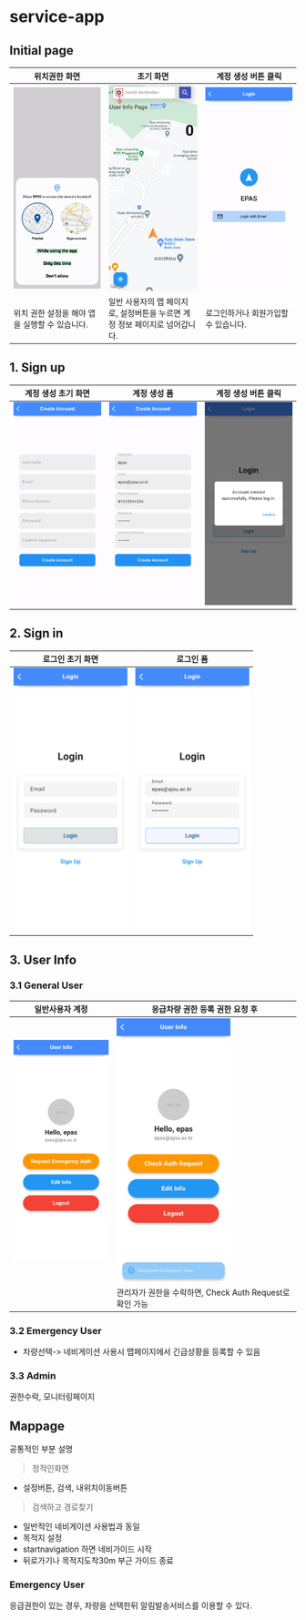 # service-app

## Initial page
| 위치권한 화면 | 초기 화면                         | 계정 생성 버튼 클릭   | 
|-------------|---------------------------------|------------------------------------|
| ![위치권한 화면](/img/initial1.jpeg) | ![초기화면](/img/initial2.jpeg) | ![계정 생성 버튼 클릭](/img/initial3.jpeg) |
|위치 권한 설정을 해야 앱을 실행할 수 있습니다.|일반 사용자의 맵 페이지로, 설정버튼을 누르면 계정 정보 페이지로 넘어갑니다. |로그인하거나 회원가입할 수 있습니다.|

## 1. Sign up
| 계정 생성 초기 화면 | 계정 생성 폼                         | 계정 생성 버튼 클릭   | 
|-------------|---------------------------------|------------------------------------|
| ![계정 생성 초기화면](/img/signup1.jpeg) | ![계정 생성 폼](/img/signup2.jpeg) | ![계정 생성 성공](/img/signup3.jpeg) |

## 2. Sign in
| 로그인 초기 화면 | 로그인 폼                         | 
|-------------|---------------------------------|
| <img src="img/signin1.jpeg" width = "200"> | <img src="img/signin2.jpeg" width = "200"> | 
## 3. User Info

### 3.1 General User
| 일반사용자 계정 | 응급차량 권한 등록 권한 요청 후      | 
|-------------|---------------------------------|
| <img src="img/generalUser1.jpeg" width = "200"> | <img src="img/generalUser2.jpeg" width = "200"> | 
| | 관리자가 권한을 수락하면, Check Auth Request로 확인 가능 | 
### 3.2 Emergency User

- 차량선택-> 네비게이션 사용시 맵페이지에서 긴급상황을 등록할 수 있음

### 3.3 Admin
권한수락, 모니터링페이지

## Mappage

공통적인 부분 설명
> 정적인화면
  - 설정버튼, 검색, 내위치이동버튼
> 검색하고 경로찾기

  - 일반적인 네비게이션 사용법과 동일
  - 목적지 설정
  - startnavigation 하면 네비가이드 시작
  - 뒤로가기나 목적지도착30m 부근 가이드 종료

### Emergency User

응급권한이 있는 경우, 차량을 선택한뒤 알림발송서비스를 이용할 수 있다.
